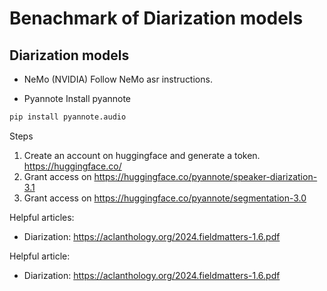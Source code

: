 # Benachmark of Diarization models


## Diarization models

- NeMo (NVIDIA)
Follow NeMo asr instructions. 

- Pyannote
Install pyannote 
```bash
pip install pyannote.audio
```

Steps
1. Create an account on huggingface and generate a token. https://huggingface.co/
2. Grant access on https://huggingface.co/pyannote/speaker-diarization-3.1
3. Grant access on https://huggingface.co/pyannote/segmentation-3.0


Helpful articles:
- Diarization: https://aclanthology.org/2024.fieldmatters-1.6.pdf



Helpful article:
- Diarization: https://aclanthology.org/2024.fieldmatters-1.6.pdf
